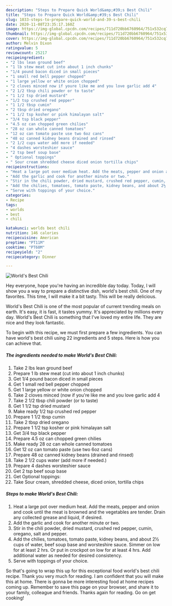 ```yaml
---
description: "Steps to Prepare Quick World&amp;#39;s Best Chili"
title: "Steps to Prepare Quick World&amp;#39;s Best Chili"
slug: 1033-steps-to-prepare-quick-world-and-39-s-best-chili
date: 2020-11-08T23:35:17.160Z
image: https://img-global.cpcdn.com/recipes/711d720bb6760964/751x532cq70/worlds-best-chili-recipe-main-photo.jpg
thumbnail: https://img-global.cpcdn.com/recipes/711d720bb6760964/751x532cq70/worlds-best-chili-recipe-main-photo.jpg
cover: https://img-global.cpcdn.com/recipes/711d720bb6760964/751x532cq70/worlds-best-chili-recipe-main-photo.jpg
author: Melvin Dixon
ratingvalue: 5
reviewcount: 25217
recipeingredient:
- "2 lbs lean ground beef"
- "1 lb stew meat cut into about 1 inch chunks"
- "1/4 pound bacon diced in small pieces"
- "1 small red bell pepper chopped"
- "1 large yellow or white onion chopped"
- "2 cloves minced now if youre like me and you love garlic add 4"
- "2 1/2 tbsp chili powder or to taste"
- "1 1/2 tsp dried mustard"
- "1/2 tsp crushed red pepper"
- "1 1/2 tbsp cumin"
- "2 tbsp dried oregano"
- "1 1/2 tsp kosher or pink himalayan salt"
- "3/4 tsp black pepper"
- "4.5 oz can chopped green chilies"
- "28 oz can whole canned tomatoes"
- "12 oz can tomato paste use two 6oz cans"
- "48 oz canned kidney beans drained and rinsed"
- "2 1/2 cups water add more if needed"
- "4 dashes worsteshier sauce"
- "2 tsp beef soup base"
- " Optional toppings"
- " Sour cream shredded cheese diced onion tortilla chips"
recipeinstructions:
- "Heat a large pot over medium heat. Add the meats, pepper and onion and cook until the meat is browned and the vegetables are tender. Drain any collected grease and liquid, if desired."
- "Add the garlic and cook for another minute or two."
- "Stir in the chili powder, dried mustard, crushed red pepper, cumin, oregano, salt and pepper."
- "Add the chilies, tomatoes, tomato paste, kidney beans, and about 2½ cups of water, beef soup base and worsteshire sauce. Simmer on low for at least 2 hrs. Or put in crockpot on low for at least 4 hrs. Add additional water as needed for desired consistency."
- "Serve with toppings of your choice."
categories:
- Recipe
tags:
- worlds
- best
- chili

katakunci: worlds best chili 
nutrition: 146 calories
recipecuisine: American
preptime: "PT11M"
cooktime: "PT60M"
recipeyield: "2"
recipecategory: Dinner

---
```



![World&#39;s Best Chili](https://img-global.cpcdn.com/recipes/711d720bb6760964/751x532cq70/worlds-best-chili-recipe-main-photo.jpg)

Hey everyone, hope you're having an incredible day today. Today, I will show you a way to prepare a distinctive dish, world&#39;s best chili. One of my favorites. This time, I will make it a bit tasty. This will be really delicious.

World&#39;s Best Chili is one of the most popular of current trending meals on earth. It's easy, it is fast, it tastes yummy. It's appreciated by millions every day. World&#39;s Best Chili is something that I've loved my entire life. They are nice and they look fantastic.




To begin with this recipe, we must first prepare a few ingredients. You can have world&#39;s best chili using 22 ingredients and 5 steps. Here is how you can achieve that.

<!--inarticleads1-->

##### The ingredients needed to make World&#39;s Best Chili:

1. Take 2 lbs lean ground beef
1. Prepare 1 lb stew meat (cut into about 1 inch chunks)
1. Get 1/4 pound bacon diced in small pieces
1. Get 1 small red bell pepper chopped
1. Get 1 large yellow or white onion chopped
1. Take 2 cloves minced (now if you&#39;re like me and you love garlic add 4
1. Take 2 1/2 tbsp chili powder (or to taste)
1. Get 1 1/2 tsp dried mustard
1. Make ready 1/2 tsp crushed red pepper
1. Prepare 1 1/2 tbsp cumin
1. Take 2 tbsp dried oregano
1. Prepare 1 1/2 tsp kosher or pink himalayan salt
1. Get 3/4 tsp black pepper
1. Prepare 4.5 oz can chopped green chilies
1. Make ready 28 oz can whole canned tomatoes
1. Get 12 oz can tomato paste (use two 6oz cans)
1. Prepare 48 oz canned kidney beans (drained and rinsed)
1. Take 2 1/2 cups water (add more if needed.)
1. Prepare 4 dashes worsteshier sauce
1. Get 2 tsp beef soup base
1. Get  Optional toppings:
1. Take  Sour cream, shredded cheese, diced onion, tortilla chips




<!--inarticleads2-->

##### Steps to make World&#39;s Best Chili:

1. Heat a large pot over medium heat. Add the meats, pepper and onion and cook until the meat is browned and the vegetables are tender. Drain any collected grease and liquid, if desired.
1. Add the garlic and cook for another minute or two.
1. Stir in the chili powder, dried mustard, crushed red pepper, cumin, oregano, salt and pepper.
1. Add the chilies, tomatoes, tomato paste, kidney beans, and about 2½ cups of water, beef soup base and worsteshire sauce. Simmer on low for at least 2 hrs. Or put in crockpot on low for at least 4 hrs. Add additional water as needed for desired consistency.
1. Serve with toppings of your choice.




So that's going to wrap this up for this exceptional food world&#39;s best chili recipe. Thank you very much for reading. I am confident that you will make this at home. There is gonna be more interesting food at home recipes coming up. Remember to save this page on your browser, and share it to your family, colleague and friends. Thanks again for reading. Go on get cooking!
